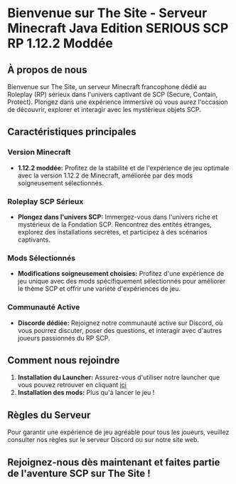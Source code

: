 # Bienvenue sur The Site - Serveur Minecraft Java Edition SERIOUS SCP RP 1.12.2 Moddée

## À propos de nous
Bienvenue sur The Site, un serveur Minecraft francophone dédié au Roleplay (RP) sérieux dans l'univers captivant de SCP (Secure, Contain, Protect). Plongez dans une expérience immersive où vous aurez l'occasion de découvrir, explorer et interagir avec les mystérieux objets SCP.

## Caractéristiques principales

### Version Minecraft
- **1.12.2 moddée:** Profitez de la stabilité et de l'expérience de jeu optimale avec la version 1.12.2 de Minecraft, améliorée par des mods soigneusement sélectionnés.

### Roleplay SCP Sérieux
- **Plongez dans l'univers SCP:** Immergez-vous dans l'univers riche et mystérieux de la Fondation SCP. Rencontrez des entités étranges, explorez des installations secrètes, et participez à des scénarios captivants.

### Mods Sélectionnés
- **Modifications soigneusement choisies:** Profitez d'une expérience de jeu unique avec des mods spécifiquement sélectionnés pour améliorer le thème SCP et offrir une variété d'expériences de jeu.

### Communauté Active
- **Discorde dédiée:** Rejoignez notre communauté active sur Discord, où vous pourrez discuter, poser des questions, et interagir avec d'autres joueurs passionnés du RP SCP.

## Comment nous rejoindre

1. **Installation du Launcher:** Assurez-vous d'utiliser notre launcher que vous pouvez retrouver en cliquant [ici](https://the-site.fr/launcher)
2. **Installation des mods:** Plus qu'à lancer le jeu !

## Règles du Serveur

Pour garantir une expérience de jeu agréable pour tous les joueurs, veuillez consulter nos règles sur le serveur Discord ou sur notre site web.

## Rejoignez-nous dès maintenant et faites partie de l'aventure SCP sur The Site !
